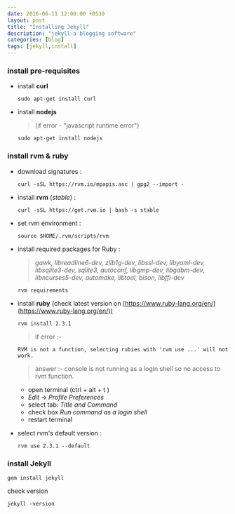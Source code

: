 ```yaml
---
date: 2016-06-11 12:00:00 +0530
layout: post
title: "Installing Jekyll"
description: "jekyll-a blogging software"
categories: [blog]
tags: [jekyll,install]
---
```


### install pre-requisites

* install **curl**

	```
	sudo apt-get install curl
	```

* install **nodejs**

	>(if error - "javascript runtime error")

	```
	sudo apt-get install nodejs
	```

### install rvm & ruby
* download signatures :

	```
	curl -sSL https://rvm.io/mpapis.asc | gpg2 --import -
	```
* install **rvm** (_stable_) :

	```
	curl -sSL https://get.rvm.io | bash -s stable
	```

* set rvm environment :

	```
	source $HOME/.rvm/scripts/rvm
	```

* install required packages for Ruby :

  > _gawk, libreadline6-dev, zlib1g-dev, libssl-dev, libyaml-dev, libsqlite3-dev, sqlite3, autoconf, libgmp-dev, libgdbm-dev, libncurses5-dev, automake, libtool, bison, libffi-dev_

	```
	rvm requirements
	```

* install **ruby** (check latest version on [https://www.ruby-lang.org/en/](https://www.ruby-lang.org/en/))

	```
	rvm install 2.3.1
	```

	> if error :-

	```
	RVM is not a function, selecting rubies with 'rvm use ...' will not work.
	```

	> answer :- console is not running as a login shell so no access to rvm function.

	+ open terminal (ctrl + alt + t )
	+ _Edit_ -> _Profile Preferences_
	+ select tab: _Title and Command_
	+ check box _Run command as a login shell_
	+ restart terminal

* select rvm's default version :

	```
	rvm use 2.3.1 --default
	```

### install Jekyll

```
gem install jekyll
```

check version

```
jekyll -version
```

